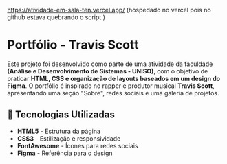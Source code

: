 https://atividade-em-sala-ten.vercel.app/ (hospedado no vercel pois no github estava quebrando o script.)

#  Portfólio - Travis Scott  

Este projeto foi desenvolvido como parte de uma atividade da faculdade **(Análise e Desenvolvimento de Sistemas - UNISO)**, com o objetivo de praticar **HTML, CSS e organização de layouts baseados em um design do Figma**. O portfólio é inspirado no rapper e produtor musical **Travis Scott**, apresentando uma seção "Sobre", redes sociais e uma galeria de projetos.  

## 🚀 Tecnologias Utilizadas  
- **HTML5** - Estrutura da página  
- **CSS3** - Estilização e responsividade  
- **FontAwesome** - Ícones para redes sociais  
- **Figma** - Referência para o design  

